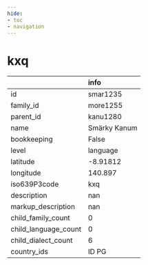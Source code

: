 ```yaml
---
hide:
- toc
- navigation
---
```

# kxq
|                      | info         |
|:---------------------|:-------------|
| id                   | smar1235     |
| family_id            | more1255     |
| parent_id            | kanu1280     |
| name                 | Smärky Kanum |
| bookkeeping          | False        |
| level                | language     |
| latitude             | -8.91812     |
| longitude            | 140.897      |
| iso639P3code         | kxq          |
| description          | nan          |
| markup_description   | nan          |
| child_family_count   | 0            |
| child_language_count | 0            |
| child_dialect_count  | 6            |
| country_ids          | ID PG        |
